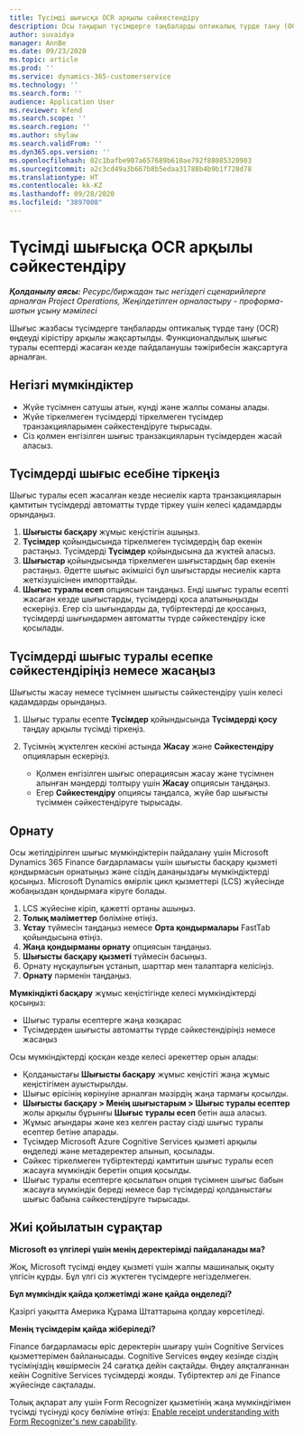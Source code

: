 ```yaml
---
title: Түсімді шығысқа OCR арқылы сәйкестендіру
description: Осы тақырып түсімдерге таңбаларды оптикалық түрде тану (OCR) өңдеуі туралы ақпаратты ұсынады.
author: suvaidya
manager: AnnBe
ms.date: 09/23/2020
ms.topic: article
ms.prod: ''
ms.service: dynamics-365-customerservice
ms.technology: ''
ms.search.form: ''
audience: Application User
ms.reviewer: kfend
ms.search.scope: ''
ms.search.region: ''
ms.author: shylaw
ms.search.validFrom: ''
ms.dyn365.ops.version: ''
ms.openlocfilehash: 02c1bafbe907a657689b610ae792f88085320903
ms.sourcegitcommit: a2c3cd49a3b667b8b5edaa31788b4b9b1f728d78
ms.translationtype: HT
ms.contentlocale: kk-KZ
ms.lasthandoff: 09/28/2020
ms.locfileid: "3897008"
---
```

# <a name="match-a-receipt-to-an-expense-using-ocr"></a>Түсімді шығысқа OCR арқылы сәйкестендіру

_**Қолданылу аясы:** Ресурс/биржадан тыс негіздегі сценарийлерге арналған Project Operations, Жеңілдетілген орналастыру - проформа-шотын ұсыну мәмілесі_

Шығыс жазбасы түсімдерге таңбаларды оптикалық түрде тану (OCR) өңдеуді кірістіру арқылы жақсартылды. Функционалдылық шығыс туралы есептерді жасаған кезде пайдаланушы тәжірибесін жақсартуға арналған.

## <a name="key-features"></a>Негізгі мүмкіндіктер

- Жүйе түсімнен сатушы атын, күнді және жалпы соманы алады.
- Жүйе тіркелмеген түсімдерді тіркелмеген түсімдер транзакцияларымен сәйкестендіруге тырысады.
- Сіз қолмен енгізілген шығыс транзакцияларын түсімдерден жасай аласыз.

## <a name="attach-receipts-to-an-expense-report"></a>Түсімдерді шығыс есебіне тіркеңіз

Шығыс туралы есеп жасалған кезде несиелік карта транзакцияларын қамтитын түсімдерді автоматты түрде тіркеу үшін келесі қадамдарды орындаңыз.

  1. **Шығысты басқару** жұмыс кеңістігін ашыңыз.
  2. **Түсімдер** қойындысында тіркелмеген түсімдердің бар екенін растаңыз. Түсімдерді **Түсімдер** қойындысына да жүктей аласыз.
  3.  **Шығыстар** қойындысында тіркелмеген шығыстардың бар екенін растаңыз. Әдетте шығыс әкімшісі бұл шығыстарды несиелік карта жеткізушісінен импорттайды.
  4. **Шығыс туралы есеп** опциясын таңдаңыз. Енді шығыс туралы есепті жасаған кезде шығыстарды, түсімдерді қоса алатыныңызды ескеріңіз. Егер сіз шығындарды да, түбіртектерді де қоссаңыз, түсімдерді шығындармен автоматты түрде сәйкестендіру іске қосылады.

## <a name="create-or-match-receipts-to-an-expense-report"></a>Түсімдерді шығыс туралы есепке сәйкестендіріңіз немесе жасаңыз
Шығысты жасау немесе түсімнен шығысты сәйкестендіру үшін келесі қадамдарды орындаңыз.

  1. Шығыс туралы есепте **Түсімдер** қойындысында **Түсімдерді қосу** таңдау арқылы түсімді тіркеңіз.
  2. Түсімнің жүктелген кескіні астында **Жасау** және **Сәйкестендіру** опцияларын ескеріңіз.

      - Қолмен енгізілген шығыс операциясын жасау және түсімнен алынған мәндерді толтыру үшін **Жасау** опциясын таңдаңыз.
      - Егер **Сәйкестендіру** опциясы таңдалса, жүйе бар шығысты түсіммен сәйкестендіруге тырысады.

## <a name="installation"></a>Орнату

Осы жетілдірілген шығыс мүмкіндіктерін пайдалану үшін Microsoft Dynamics 365 Finance бағдарламасы үшін шығысты басқару қызметі қондырмасын орнатыңыз және сіздің данаңыздағы мүмкіндіктерді қосыңыз. Microsoft Dynamics өмірлік цикл қызметтері (LCS) жүйесінде жобаңыздан қондырмаға кіруге болады.

1. LCS жүйесіне кіріп, қажетті ортаны ашыңыз.
2. **Толық мәліметтер** бөліміне өтіңіз.
3. **Ұстау** түймесін таңдаңыз немесе **Орта қондырмалары** FastTab қойындысына өтіңіз.
4. **Жаңа қондырманы орнату** опциясын таңдаңыз.
5. **Шығысты басқару қызметі** түймесін басыңыз.
6. Орнату нұсқаулығын ұстанып, шарттар мен талаптарға келісіңіз.
7. **Орнату** пәрменін таңдаңыз.

**Мүмкіндікті басқару** жұмыс кеңістігінде келесі мүмкіндіктерді қосыңыз:

- Шығыс туралы есептерге жаңа көзқарас
- Түсімдерден шығысты автоматты түрде сәйкестендіріңіз немесе жасаңыз

Осы мүмкіндіктерді қосқан кезде келесі әрекеттер орын алады:

- Қолданыстағы **Шығысты басқару** жұмыс кеңістігі жаңа жұмыс кеңістігімен ауыстырылды.
- Шығыс өрісінің көрінуіне арналған мәзірдің жаңа тармағы қосылды.
- **Шығысты басқару > Менің шығыстарым > Шығыс туралы есептер** жолы арқылы бұрынғы **Шығыс туралы есеп** бетін аша аласыз.
- Жұмыс ағындары және кез келген растау сізді шығыс туралы есептер бетіне апарады.
- Түсімдер Microsoft Azure Cognitive Services қызметі арқылы өңделеді және метадеректер алынып, қосылады.
- Сәйкес тіркелмеген түбіртектерді қамтитын шығыс туралы есеп жасауға мүмкіндік беретін опция қосылды.
- Шығыс туралы есептерге қосылатын опция түсімнен шығыс бабын жасауға мүмкіндік береді немесе бар түсімдерді қолданыстағы шығыс бабына сәйкестендіруге тырысады.

## <a name="frequently-asked-questions"></a>Жиі қойылатын сұрақтар

**Microsoft өз үлгілері үшін менің деректерімді пайдаланады ма?**

Жоқ, Microsoft түсімді өңдеу қызметі үшін жалпы машиналық оқыту үлгісін құрды. Бұл үлгі сіз жүктеген түсімдерге негізделмеген.

**Бұл мүмкіндік қайда қолжетімді және қайда өңделеді?**

Қазіргі уақытта Америка Құрама Штаттарына қолдау көрсетіледі.

**Менің түсімдерім қайда жіберіледі?**

Finance бағдарламасы өріс деректерін шығару үшін Cognitive Services қызметтерімен байланысады. Cognitive Services өңдеу кезінде сіздің түсіміңіздің көшірмесін 24 сағатқа дейін сақтайды. Өңдеу аяқталғаннан кейін Cognitive Services түсімдерді жояды. Түбіртектер әлі де Finance жүйесінде сақталады.

Толық ақпарат алу үшін Form Recognizer қызметінің жаңа мүмкіндігімен түсімді түсінуді қосу бөліміне өтіңіз: [Enable receipt understanding with Form Recognizer's new capability](https://azure.microsoft.com/blog/enable-receipt-understanding-with-form-recognizer-s-new-capability/).
